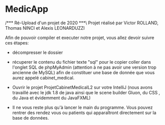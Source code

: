 # MedicApp
/*** Ré-Upload d'un projet de 2020 ***\\
Projet réalisé par Victor ROLLAND, Thomas NINCI et Alexis LEONARDUZZI 

Afin de pouvoir compiler et executer notre projet,
	vous allez devoir suivre ces étapes:

- décompresser le dossier

- récuperer le contenu du fichier texte "sql" pour le copier coller dans l'onglet SQL de 
	phpMyAdmin (attention à ne pas avoir une version trop ancienne de MySQL) afin de
	 constituer une base de donnée que vous aurez appelé cabinet_medical.

- Ouvrir le projet ProjetCabinetMedicalL2 sur votre IntelliJ (nous avons travaillé avec le 
	jdk 1.8 de java ainsi que le scene builder Gluon, du CSS , du Java et évidemment du JavaFXML)

- Il ne vous reste plus qu'à lancer le main du programme. Vous pouvez rentrer des rendez vous ou 
	patients qui apparaîtront directement sur la base de données.
